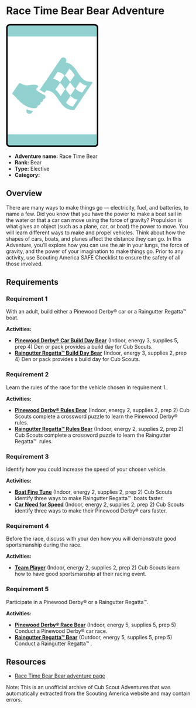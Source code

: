 # Race Time Bear Bear Adventure

![Race Time Bear Bear adventure belt loop](images/race-time-bear.jpg)

- **Adventure name:** Race Time Bear
- **Rank:** Bear
- **Type:** Elective
- **Category:** 

## Overview

There are many ways to make things go — electricity, fuel, and batteries, to name a few. Did you know that you have the power to make a boat sail in the water or that a car can move using the force of gravity? Propulsion is what gives an object (such as a plane, car, or boat) the power to move. You will learn different ways to make and propel vehicles. Think about how the shapes of cars, boats, and planes affect the distance they can go. In this Adventure, you’ll explore how you can use the air in your lungs, the force of gravity, and the power of your imagination to make things go. Prior to any activity, use Scouting America SAFE Checklist to ensure the safety of all those involved.

## Requirements

### Requirement 1

With an adult, build either a Pinewood Derby® car or a Raingutter Regatta™ boat.

**Activities:**

- **[Pinewood Derby® Car Build Day Bear](https://www.scouting.org/cub-scout-activities/pinewood-derby-car-build-day-bear/)** (Indoor, energy 3, supplies 5, prep 4)
  Den or pack provides a build day for Cub Scouts.
- **[Raingutter Regatta™ Build Day Bear](https://www.scouting.org/cub-scout-activities/raingutter-regatta-build-day-bear/)** (Indoor, energy 3, supplies 2, prep 4)
  Den or pack provides a build day for Cub Scouts.

### Requirement 2

Learn the rules of the race for the vehicle chosen in requirement 1.

**Activities:**

- **[Pinewood Derby® Rules Bear](https://www.scouting.org/cub-scout-activities/pinewood-derby-rules-bear/)** (Indoor, energy 2, supplies 2, prep 2)
  Cub Scouts complete a crossword puzzle to learn the Pinewood Derby® rules.
- **[Raingutter Regatta™ Rules Bear](https://www.scouting.org/cub-scout-activities/raingutter-regatta-rules-bear/)** (Indoor, energy 2, supplies 2, prep 2)
  Cub Scouts complete a crossword puzzle to learn the Raingutter Regatta™  rules.

### Requirement 3

Identify how you could increase the speed of your chosen vehicle.

**Activities:**

- **[Boat Fine Tune](https://www.scouting.org/cub-scout-activities/boat-fine-tune/)** (Indoor, energy 2, supplies 2, prep 2)
  Cub Scouts  identify  three ways to make Raingutter Regatta™  boats faster.
- **[Car Need for Speed](https://www.scouting.org/cub-scout-activities/car-need-for-speed/)** (Indoor, energy 2, supplies 2, prep 2)
  Cub Scouts  identify  three ways to make their Pinewood Derby® cars faster.

### Requirement 4

Before the race, discuss with your den how you will demonstrate good sportsmanship during the race.

**Activities:**

- **[Team Player](https://www.scouting.org/cub-scout-activities/team-player/)** (Indoor, energy 2, supplies 2, prep 2)
  Cub Scouts learn how to have good sportsmanship at their racing event.

### Requirement 5

Participate in a Pinewood Derby® or a Raingutter Regatta™.

**Activities:**

- **[Pinewood Derby® Race Bear](https://www.scouting.org/cub-scout-activities/pinewood-derby-race-bear/)** (Indoor, energy 5, supplies 5, prep 5)
  Conduct a Pinewood Derby® car race.
- **[Raingutter Regatta™ Bear](https://www.scouting.org/cub-scout-activities/raingutter-regatta-bear/)** (Outdoor, energy 5, supplies 5, prep 5)
  Conduct a Raingutter Regatta™ .


## Resources

- [Race Time Bear Bear adventure page](https://www.scouting.org/cub-scout-adventures/race-time-bear/)

Note: This is an unofficial archive of Cub Scout Adventures that was automatically extracted from the Scouting America website and may contain errors.